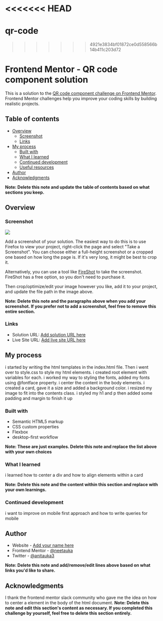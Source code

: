 <<<<<<< HEAD
=======
# qr-code

>>>>>>> 4921e3834bf01872ce0d558566b14b411c203d72
# Frontend Mentor - QR code component solution

This is a solution to the [QR code component challenge on Frontend Mentor](https://www.frontendmentor.io/challenges/qr-code-component-iux_sIO_H). Frontend Mentor challenges help you improve your coding skills by building realistic projects. 

## Table of contents

- [Overview](#overview)
  - [Screenshot](#screenshot)
  - [Links](#links)
- [My process](#my-process)
  - [Built with](#built-with)
  - [What I learned](#what-i-learned)
  - [Continued development](#continued-development)
  - [Useful resources](#useful-resources)
- [Author](#author)
- [Acknowledgments](#acknowledgments)

**Note: Delete this note and update the table of contents based on what sections you keep.**

## Overview

### Screenshot

![](qr-code-screenshot.png.jpg)

Add a screenshot of your solution. The easiest way to do this is to use Firefox to view your project, right-click the page and select "Take a Screenshot". You can choose either a full-height screenshot or a cropped one based on how long the page is. If it's very long, it might be best to crop it.

Alternatively, you can use a tool like [FireShot](https://getfireshot.com/) to take the screenshot. FireShot has a free option, so you don't need to purchase it. 

Then crop/optimize/edit your image however you like, add it to your project, and update the file path in the image above.

**Note: Delete this note and the paragraphs above when you add your screenshot. If you prefer not to add a screenshot, feel free to remove this entire section.**

### Links

- Solution URL: [Add solution URL here](https://your-solution-url.com)
- Live Site URL: [Add live site URL here](https://your-live-site-url.com)

## My process
i started by writing the html templates in the index.html file. Then i went over to style.css to style my html elements. i created root element with variables for each. i worked my way to styling the fonts, added my fonts using @fontface property. i center the content in the body elements. i created a card, gave it a size and added a background color. i resized my image to fit into the contents class. i styled my h1 and p then added some padding and margin to finish it up
### Built with

- Semantic HTML5 markup
- CSS custom properties
- Flexbox
- desktop-first workflow

**Note: These are just examples. Delete this note and replace the list above with your own choices**

### What I learned
i learned how to center a div and how to align elements within a card


**Note: Delete this note and the content within this section and replace with your own learnings.**

### Continued development
i want to improve on mobile first approach and how to write queries for mobile
## Author

- Website - [Add your name here](https://www.your-site.com)
- Frontend Mentor - [@neetauka](https://www.frontendmentor.io/profile/neetauka)
- Twitter - [@anitauka3](https://www.twitter.com/anitauka3)

**Note: Delete this note and add/remove/edit lines above based on what links you'd like to share.**

## Acknowledgments

I thank the frontend mentor slack community who gave me the idea on how to center a element in the body of the html document.
**Note: Delete this note and edit this section's content as necessary. If you completed this challenge by yourself, feel free to delete this section entirely.**
